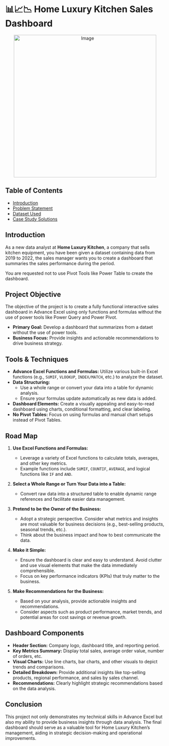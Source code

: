 # 📊📈📉 Home Luxury Kitchen Sales Dashboard
<p align="center">
<img src="dashborad.png" alt="Image" width="450" height="450">


## Table of Contents
  - [Introduction](#introduction)
  - [Problem Statement](#problem-statement)
  - [Dataset Used](#datasets-used)
  - [Case Study Solutions](#case-study-solutions)

## Introduction

As a new data analyst at **Home Luxury Kitchen**, a company that sells kitchen equipment, you have been given a dataset containing data from 2019 to 2022, the sales manager wants you to create a dashboard that summaries the sales performance during the period.

You are requested not to use Pivot Tools like Power Table to create the dashboard.

## Project Objective
The objective of the project is to create a fully functional interactive sales dashboard in Advance Excel using only functions and formulas without the use of power tools like Power Query and Power Pivot.

- **Primary Goal:** Develop a dashboard that summarizes from a dataet without the use of power tools.
- **Business Focus:** Provide insights and actionable recommendations to drive business strategy.

## Tools & Techniques
- **Advance Excel Functions and Formulas:** Utilize various built-in Excel functions (e.g., `SUMIF`, `VLOOKUP`, `INDEX/MATCH`, etc.) to analyze the dataset.
- **Data Structuring:**
  - Use a whole range or convert your data into a table for dynamic analysis.
  - Ensure your formulas update automatically as new data is added.
- **Dashboard Elements:** Create a visually appealing and easy-to-read dashboard using charts, conditional formatting, and clear labeling.
- **No Pivot Tables:** Focus on using formulas and manual chart setups instead of Pivot Tables.

## Road Map
1. **Use Excel Functions and Formulas:**

   - Leverage a variety of Excel functions to calculate totals, averages, and other key metrics.
   - Example functions include `SUMIF`, `COUNTIF`, `AVERAGE`, and logical functions like `IF` and `AND`.

2. **Select a Whole Range or Turn Your Data into a Table:**

   - Convert raw data into a structured table to enable dynamic range references and facilitate easier data management.

3. **Pretend to be the Owner of the Business:**

   - Adopt a strategic perspective. Consider what metrics and insights are most valuable for business decisions (e.g., best-selling products, seasonal trends, etc.).
   - Think about the business impact and how to best communicate the data.

4. **Make it Simple:**
   - Ensure the dashboard is clear and easy to understand. Avoid clutter and use visual elements that make the data immediately comprehensible.
   - Focus on key performance indicators (KPIs) that truly matter to the business.

5. **Make Recommendations for the Business:**
   - Based on your analysis, provide actionable insights and recommendations.
   - Consider aspects such as product performance, market trends, and potential areas for cost savings or revenue growth.

## Dashboard Components

- **Header Section:** Company logo, dashboard title, and reporting period.
- **Key Metrics Summary:** Display total sales, average order value, number of orders, etc.
- **Visual Charts:** Use line charts, bar charts, and other visuals to depict trends and comparisons.
- **Detailed Breakdown:** Provide additional insights like top-selling products, regional performance, and sales by sales channel.
- **Recommendations:** Clearly highlight strategic recommendations based on the data analysis.

## Conclusion

This project not only demonstrates my technical skills in Advance Excel but also my ability to provide business insights through data analysis. The final dashboard should serve as a valuable tool for Home Luxury Kitchen’s management, aiding in strategic decision-making and operational improvements.
